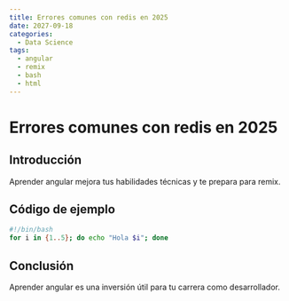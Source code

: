 ```yaml
---
title: Errores comunes con redis en 2025
date: 2027-09-18
categories:
  - Data Science
tags:
  - angular
  - remix
  - bash
  - html
---
```


# Errores comunes con redis en 2025

## Introducción

Aprender angular mejora tus habilidades técnicas y te prepara para remix.

## Código de ejemplo

```bash
#!/bin/bash
for i in {1..5}; do echo "Hola $i"; done
```

## Conclusión

Aprender angular es una inversión útil para tu carrera como desarrollador.